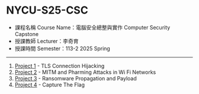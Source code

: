 # NYCU-S25-CSC

- 課程名稱 Course Name：電腦安全總整與實作 Computer Security Capstone
- 授課教師 Lecturer：李奇育
- 授課時間 Semester：113-2 2025 Spring

---

1. [Project 1](https://github.com/Karrs725/NYCUS25-CSC/tree/master/HW1) - TLS Connection Hijacking
2. [Project 2](https://github.com/Karrs725/NYCUS25-CSC/tree/master/HW2) - MITM and Pharming Attacks in Wi Fi Networks
3. [Project 3](https://github.com/Karrs725/NYCUS25-CSC/tree/master/HW3) - Ransomware Propagation and Payload
4. [Project 4](https://github.com/Karrs725/NYCUS25-CSC/tree/master/HW4) - Capture The Flag
